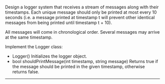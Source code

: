 Design a logger system that receives a stream of messages along with their timestamps. 
Each unique message should only be printed at most every 10 seconds (i.e. a message printed at timestamp t will prevent other identical messages from being printed 
until timestamp t + 10).

All messages will come in chronological order. Several messages may arrive at the same timestamp.

Implement the Logger class:

* Logger() Initializes the logger object.
* bool shouldPrintMessage(int timestamp, string message) Returns true if the message should be printed in the given timestamp, otherwise returns false.
_________________________________________________________________________________________________________________________


  
